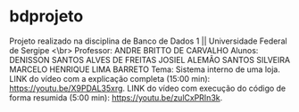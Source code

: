 # bdprojeto
Projeto realizado na disciplina de Banco de Dados 1 || Universidade Federal de Sergipe <\br>
Professor: ANDRE BRITTO DE CARVALHO
Alunos: DENISSON SANTOS ALVES DE FREITAS
        JOSIEL ALEMÃO SANTOS SILVEIRA
        MARCELO HENRIQUE LIMA BARRETO
Tema: Sistema interno de uma loja.
LINK do vídeo com a explicação completa (15:00 min):  https://youtu.be/X9PDAL35xrg.
LINK do vídeo com execução do código de forma resumida (5:00 min): https://youtu.be/zulCxPRIn3k.
